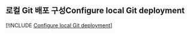 ## <a name="configure-local-git-deployment"></a><span data-ttu-id="cbd87-101">로컬 Git 배포 구성</span><span class="sxs-lookup"><span data-stu-id="cbd87-101">Configure local Git deployment</span></span>

[!INCLUDE [Configure local Git deployment](app-service-web-configure-local-git-no-h.md)]
